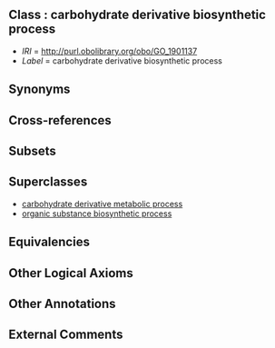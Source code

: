 
## Class : carbohydrate derivative biosynthetic process

 * *IRI* = http://purl.obolibrary.org/obo/GO_1901137
 * *Label* = carbohydrate derivative biosynthetic process

## Synonyms


## Cross-references


## Subsets


## Superclasses

 * [carbohydrate derivative metabolic process](../../GO/35/GO_1901135.md)
 * [organic substance biosynthetic process](../../GO/76/GO_1901576.md)

## Equivalencies


## Other Logical Axioms


## Other Annotations


## External Comments

